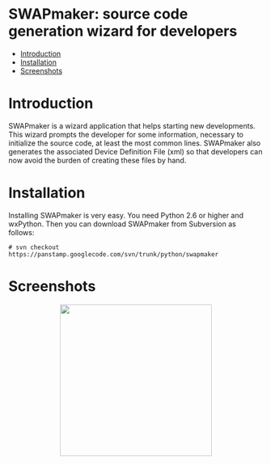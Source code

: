 # SWAPmaker: source code generation wizard for developers #

  * [Introduction](SWAPmaker#Introduction.md)
  * [Installation](SWAPmaker#Installation.md)
  * [Screenshots](SWAPmaker#Screenshots.md)

# Introduction #

SWAPmaker is a wizard application that helps starting new developments. This wizard prompts the developer for some information, necessary to initialize the source code, at least the most common lines. SWAPmaker also generates the associated Device Definition File (xml) so that developers can now avoid the burden of creating these files by hand.

# Installation #

Installing SWAPmaker is very easy. You need Python 2.6 or higher and wxPython. Then you can download SWAPmaker from Subversion as follows:

```
# svn checkout https://panstamp.googlecode.com/svn/trunk/python/swapmaker
```

# Screenshots #

<p align='center'>
<img width='300' src='https://0cdf7099-a-3ce7cda5-s-sites.googlegroups.com/a/panstamp.com/panstamp/announcements/swapmakersimplifyingnewdevelopments/swapmaker_1.png?attachauth=ANoY7cpxMTNrwogD3_khRtkvmYxSJcxd8w80SGPGyvBh5c-aYx8skTS0m_FDGSiKh4iLx5YszzRMXcCI2I1bkQsXiOUTde_TuFrPRbrdHMEki0EFGa0dAgJ6ko8TJ19Qbv1wGr_lyrAYzyrJd-afaw5dgkY0AhW5v5r1JYRW3Cdx1n6hpGo4b21gRjP2MgulIguCUc7NQrJU6CHhtAw-PXtCVpuuJO2MeXG6_FSmxOLAcARkvWweTXnpDWUEqF2ZdEVa7S2Ih0W_r8jcJu49dlEMaTZDpYgF8w%3D%3D&attredirects=0' />
</p>